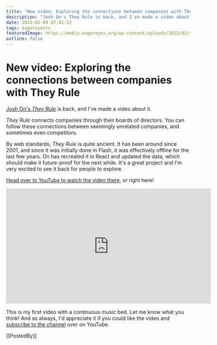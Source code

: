 ```yaml
---
title: "New video: Exploring the connections between companies with They Rule"
description: "Josh On's They Rule is back, and I've made a video about it."
date: 2023-02-09 07:41:22
tags: eagereyestv
featuredImage: https://media.eagereyes.org/wp-content/uploads/2023/02/they-rule-thumb-4x3-1.jpeg
outline: false
---
```


# New video: Exploring the connections between companies with They Rule

<a href="https://theyrule.net">Josh On's <em>They Rule</em></a> is back, and I've made a video about it.

<em>They Rule</em> connects companies through their boards of directors. You can follow these connections between seemingly unrelated companies, and sometimes even competitors.

By web standards, <em>They Rule</em> is quite ancient. It has been around since 2001, and since it was initially done in Flash, it was effectively offline for the last few years. On has recreated it in React and updated the data, which should make it future-proof for the next while. It's a great project and I'm very excited to see it back for people to explore.

<a href="https://youtu.be/wZUgbgdx6Sc">Head over to YouTube to watch the video there</a>, or right here!

<p align="center"><iframe width="560" height="315" src="https://www.youtube.com/embed/wZUgbgdx6Sc?si=g0PUacZVKQm8ez3m" title="YouTube video player" frameborder="0" allow="accelerometer; autoplay; clipboard-write; encrypted-media; gyroscope; picture-in-picture; web-share" allowfullscreen></iframe></p>

This is my first video with a continuous music bed. Let me know what you think! And as always, I'd appreciate it if you could like the video and <a href="https://www.youtube.com/@eagereyes">subscribe to the channel</a> over on YouTube.

[[PostedBy]]

